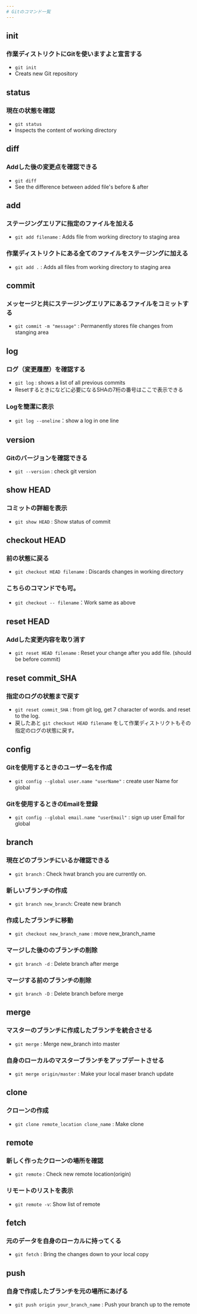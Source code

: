 ```yaml
---
# Gitのコマンド一覧
---
```



## init
### 作業ディストリクトにGitを使いますよと宣言する
 - ```git init``` 
 - Creats new Git repository

 

## status
### 現在の状態を確認
 - ```git status``` 
 - Inspects the content of working directory

 
 
## diff
### Addした後の変更点を確認できる
 - ```git diff```
 - See the difference between added file's before & after



## add
### ステージングエリアに指定のファイルを加える
 - ```git add filename``` : Adds file from working directory to staging area
### 作業ディストリクトにある全てのファイルをステージングに加える
 - ```git add .``` : Adds all files from working directory to staging area



## commit
### メッセージと共にステージングエリアにあるファイルをコミットする
 - ```git commit -m "message"``` : Permanently stores file changes from stanging area



## log
### ログ（変更履歴）を確認する
 - ```git log``` : shows a list of all previous commits
 - Resetするときになどに必要になるSHAの7桁の番号はここで表示できる
### Logを簡潔に表示
 - ```git log --oneline```：show a log in one line



## version
### Gitのバージョンを確認できる
 - ```git --version``` : check git version




## show HEAD
### コミットの詳細を表示
 - ```git show HEAD``` : Show status of commit



## checkout HEAD
### 前の状態に戻る
 - ```git checkout HEAD filename``` : Discards changes in working directory

### こちらのコマンドでも可。
 - ```git checkout -- filename```：Work same as above

  

## reset HEAD
### Addした変更内容を取り消す
 - ```git reset HEAD filename``` : Reset your change after you add file. (should be before commit)



## reset commit_SHA
### 指定のログの状態まで戻す
 - ```git reset commit_SHA``` : from git log, get 7 character of words. and reset to the log. 
 - 戻したあと ```git checkout HEAD filename``` をして作業ディストリクトもその指定のログの状態に戻す。
 


## config
### Gitを使用するときのユーザー名を作成
 - ```git config --global user.name "userName"``` : create user Name for global

### Gitを使用するときのEmailを登録
 - ```git config --global email.name "userEmail"``` : sign up user Email for global



## branch
### 現在どのブランチにいるか確認できる
 - ```git branch``` : Check hwat branch you are currently on.

### 新しいブランチの作成
 - ```git branch new_branch```: Create new branch

### 作成したブランチに移動
 - ```git checkout new_branch_name``` : move new_branch_name

### マージした後ののブランチの削除
 - ```git branch -d``` : Delete branch after merge

### マージする前のブランチの削除
 - ```git branch -D``` : Delete branch before merge

 
 
## merge
### マスターのブランチに作成したブランチを統合させる 
 - ```git merge``` : Merge new_branch into master

### 自身のローカルのマスターブランチをアップデートさせる
 - ```git merge origin/master``` : Make your local maser branch update



## clone
### クローンの作成
 - ```git clone remote_location clone_name``` : Make clone



## remote
### 新しく作ったクローンの場所を確認
 - ```git remote``` : Check new remote location(origin)

### リモートのリストを表示
 - ```git remote -v```: Show list of remote



## fetch
### 元のデータを自身のローカルに持ってくる
 - ```git fetch``` : Bring the changes down to your local copy



## push
### 自身で作成したブランチを元の場所にあげる 
 - ```git push origin your_branch_name``` : Push your branch up to the remote


 
 
 
 

